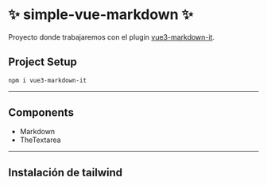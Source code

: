 # :sparkles: simple-vue-markdown :sparkles:

Proyecto donde trabajaremos con el plugin [vue3-markdown-it](https://www.npmjs.com/package/vue3-markdown-it).

## Project Setup

```sh
npm i vue3-markdown-it
```

___

## Components

* Markdown
* TheTextarea
___

## Instalación de tailwind


